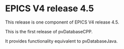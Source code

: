 EPICS V4 release 4.5
====================

This release is one component of EPICS V4 release 4.5.

This is the first release of pvDatabaseCPP.

It provides functionality equivalent to pvDatabaseJava.


